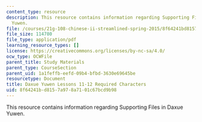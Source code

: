 ```yaml
---
content_type: resource
description: This resource contains information regarding Supporting Files in Daxue
  Yuwen.
file: /courses/21g-108-chinese-ii-streamlined-spring-2015/8f64241bd8157a978a7101c67bcd9b98_MIT21G_108S15_L11-12-req.pdf
file_size: 114780
file_type: application/pdf
learning_resource_types: []
license: https://creativecommons.org/licenses/by-nc-sa/4.0/
ocw_type: OCWFile
parent_title: Study Materials
parent_type: CourseSection
parent_uid: 1a1feffb-eefd-09b4-bfbd-3630e69645be
resourcetype: Document
title: Daxue Yuwen Lessons 11-12 Required Characters
uid: 8f64241b-d815-7a97-8a71-01c67bcd9b98
---
```

This resource contains information regarding Supporting Files in Daxue Yuwen.